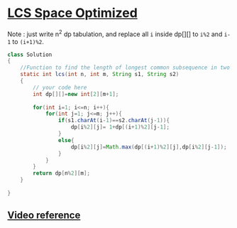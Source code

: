 # [**LCS Space Optimized**](https://practice.geeksforgeeks.org/problems/longest-common-subsequence-1587115620/1#)

Note : just write n<sup>2</sup> dp tabulation, and replace all ```i``` inside dp[][] to ```i%2``` and ```i-1``` to ```(i+1)%2```.
```java
class Solution
{
    //Function to find the length of longest common subsequence in two strings.
    static int lcs(int n, int m, String s1, String s2)
    {
        // your code here
        int dp[][]=new int[2][m+1];
        
        for(int i=1; i<=n; i++){
            for(int j=1; j<=m; j++){
                if(s1.charAt(i-1)==s2.charAt(j-1)){
                    dp[i%2][j]= 1+dp[(i+1)%2][j-1];
                }
                else{
                    dp[i%2][j]=Math.max(dp[(i+1)%2][j],dp[i%2][j-1]);
                }
            }
        }
        return dp[n%2][m];
    }
    
}
```

## [**Video reference**](https://youtu.be/Iuw2nOvYW20)